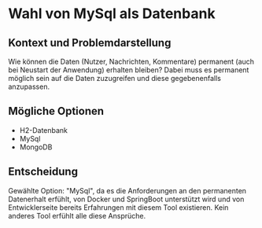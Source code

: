 # Wahl von MySql als Datenbank

## Kontext und Problemdarstellung

Wie können die Daten (Nutzer, Nachrichten, Kommentare) permanent (auch bei Neustart der Anwendung) erhalten bleiben? 
Dabei muss es permanent möglich sein auf die Daten zuzugreifen und diese gegebenenfalls anzupassen.

## Mögliche Optionen

* H2-Datenbank
* MySql
* MongoDB

## Entscheidung

Gewählte Option: "MySql", da es die Anforderungen an den permanenten Datenerhalt erfühlt, von Docker und 
SpringBoot unterstützt wird und von Entwicklerseite bereits Erfahrungen mit diesem Tool existieren. 
Kein anderes Tool erfühlt alle diese Ansprüche.
